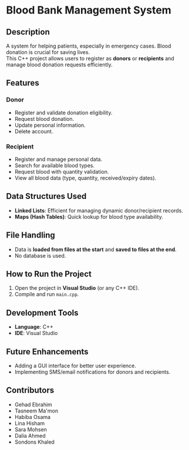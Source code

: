 # Blood Bank Management System  

## **Description**  
A system for helping patients, especially in emergency cases. Blood donation is crucial for saving lives.  
This C++ project allows users to register as **donors** or **recipients** and manage blood donation requests efficiently.  

## **Features**  
### **Donor**  
- Register and validate donation eligibility.  
- Request blood donation.  
- Update personal information.  
- Delete account.  

### **Recipient**  
- Register and manage personal data.  
- Search for available blood types.  
- Request blood with quantity validation.  
- View all blood data (type, quantity, received/expiry dates).  

## **Data Structures Used**  
- **Linked Lists**: Efficient for managing dynamic donor/recipient records.  
- **Maps (Hash Tables)**: Quick lookup for blood type availability.  

## **File Handling**  
- Data is **loaded from files at the start** and **saved to files at the end**.  
- No database is used.  

## **How to Run the Project**  
1. Open the project in **Visual Studio** (or any C++ IDE).  
2. Compile and run `main.cpp`. 

## **Development Tools**  
- **Language**: C++  
- **IDE**: Visual Studio  

## **Future Enhancements**  
- Adding a GUI interface for better user experience.  
- Implementing SMS/email notifications for donors and recipients.  

## **Contributors**  
- Gehad Ebrahim
- Tasneem Ma'mon
- Habiba Osama
- Lina Hisham
- Sara Mohsen
- Dalia Ahmed
- Sondons Khaled


